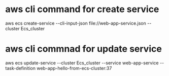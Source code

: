 # aws cli command for create service

aws ecs create-service --cli-input-json file://web-app-service.json --cluster Ecs_cluster

# aws cli commnad for update service

aws ecs update-service --cluster Ecs_cluster --service web-app-service --task-definition web-app-hello-from-ecs-cluster:37
